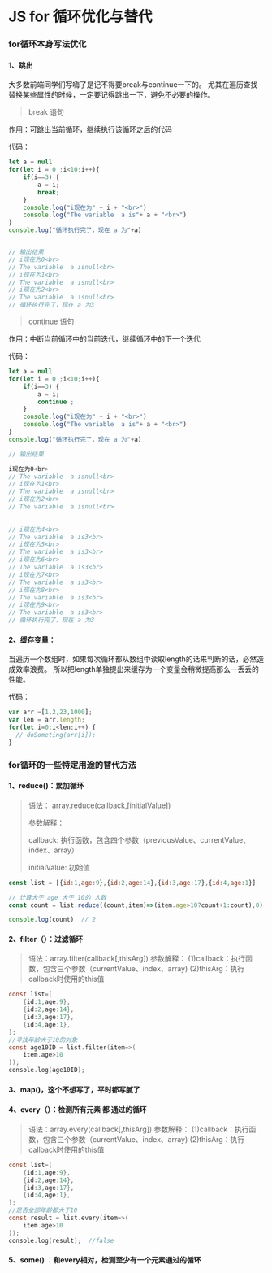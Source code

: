 # JS for 循环优化与替代

### for循环本身写法优化

#### 1、跳出

 大多数前端同学们写嗨了是记不得要break与continue一下的。
尤其在遍历查找替换某些属性的时候，一定要记得跳出一下，避免不必要的操作。 

> break 语句

作用：可跳出当前循环，继续执行该循环之后的代码

代码：

```javascript
let a = null
for(let i = 0 ;i<10;i++){
    if(i==3) {
    	a = i; 
        break;
    }
    console.log("i现在为" + i + "<br>")
    console.log("The variable  a is"+ a + "<br>")
}
console.log("循环执行完了，现在 a 为"+a)


// 输出结果
// i现在为0<br>
// The variable  a isnull<br>
// i现在为1<br>
// The variable  a isnull<br>
// i现在为2<br>
// The variable  a isnull<br>
// 循环执行完了，现在 a 为3
```



> continue 语句

作用：中断当前循环中的当前迭代，继续循环中的下一个迭代

代码：

```javascript
let a = null
for(let i = 0 ;i<10;i++){
    if(i==3) {
    	a = i; 
        continue ;
    }
    console.log("i现在为" + i + "<br>")
    console.log("The variable  a is"+ a + "<br>")
}
console.log("循环执行完了，现在 a 为"+a)

// 输出结果

i现在为0<br>
// The variable  a isnull<br>
// i现在为1<br>
// The variable  a isnull<br>
// i现在为2<br>
// The variable  a isnull<br>
    
    
// i现在为4<br>
// The variable  a is3<br>
// i现在为5<br>
// The variable  a is3<br>
// i现在为6<br>
// The variable  a is3<br>
// i现在为7<br>
// The variable  a is3<br>
// i现在为8<br>
// The variable  a is3<br>
// i现在为9<br>
// The variable  a is3<br>
// 循环执行完了，现在 a 为3
```

#### 2、缓存变量：

 当遍历一个数组时，如果每次循环都从数组中读取length的话来判断的话，必然造成效率浪费。
所以把length单独提出来缓存为一个变量会稍微提高那么一丢丢的性能。 

代码：

```javascript
var arr =[1,2,23,1000];  
var len = arr.length;
for(let i=0;i<len;i++) { 
  // doSometing(arr[i]);
} 
```

### for循环的一些特定用途的替代方法

#### 1、reduce()：累加循环

> 语法： array.reduce(callback,[initialValue])
>
> 参数解释： 
>
> callback: 执行函数，包含四个参数（previousValue、currentValue、index、array）
>
> initialValue: 初始值

```javascript
const list = [{id:1,age:9},{id:2,age:14},{id:3,age:17},{id:4,age:1}]

// 计算大于 age 大于 10的 人数
const count = list.reduce((count,item)=>(item.age>10?count+1:count),0)

console.log(count)	// 2
```

#### 2、filter（）：过滤循环

> 语法：array.filter(callback[,thisArg])
>  参数解释：
>  (1)callback：执行函数，包含三个参数（currentValue、index、array)
>  (2)thisArg：执行callback时使用的this值



```objectivec
const list=[
    {id:1,age:9},
    {id:2,age:14},
    {id:3,age:17},
    {id:4,age:1},
];
//寻找年龄大于10的对象
const age10ID = list.filter(item=>(
    item.age>10
));
console.log(age10ID); 
```

#### 3、map()，这个不想写了，平时都写腻了

#### 4、every（）：检测所有元素 都 通过的循环

> 语法：array.every(callback[,thisArg])
>  参数解释：
>  (1)callback：执行函数，包含三个参数（currentValue、index、array)
>  (2)thisArg：执行callback时使用的this值



```objectivec
const list=[
    {id:1,age:9},
    {id:2,age:14},
    {id:3,age:17},
    {id:4,age:1},
];
//是否全部年龄都大于10
const result = list.every(item=>(
    item.age>10
));
console.log(result);  //false
```

#### 5、some() ：和every相对，检测至少有一个元素通过的循环


<Vssue title="Vssue Demo" />